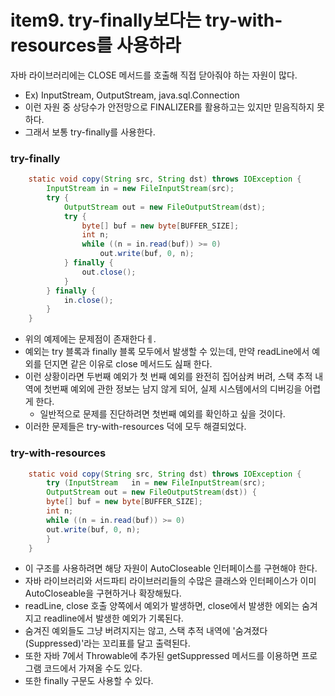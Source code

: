 # item9. try-finally보다는 try-with-resources를 사용하라

자바 라이브러리에는 CLOSE 메서드를 호출해 직접 닫아줘야 하는 자원이 많다. 
- Ex) InputStream, OutputStream, java.sql.Connection 
- 이런 자원 중 상당수가 안전망으로 FINALIZER를 활용하고는 있지만 믿음직하지 못하다. 
- 그래서 보통 try-finally를 사용한다.

### try-finally

```java
    static void copy(String src, String dst) throws IOException {
        InputStream in = new FileInputStream(src);
        try {
            OutputStream out = new FileOutputStream(dst);
            try {
                byte[] buf = new byte[BUFFER_SIZE];
                int n;
                while ((n = in.read(buf)) >= 0)
                    out.write(buf, 0, n);
            } finally {
                out.close();
            }
        } finally {
            in.close();
        }
    }
```
- 위의 예제에는 문제점이 존재한다ㅔ. 
- 예외는 try 블록과 finally 블록 모두에서 발생할 수 있는데, 만약 readLine에서 예외를 던지면 같은 이유로 close 메서드도 싪패 한다. 
- 이런 상황이라면 두번째 예외가 첫 번째 예외를 완전히 집어삼켜 버려, 스택 추적 내역에 첫번째 예외에 관한 정보는 남지 않게 되어, 실제 시스템에서의 디버깅을 어렵게 한다. 
  - 일반적으로 문제를 진단하려면 첫번째 예외를 확인하고 싶을 것이다.
- 이러한 문제들은 try-with-resources 덕에 모두 해결되었다. 

### try-with-resources
```java
    static void copy(String src, String dst) throws IOException {
        try (InputStream   in = new FileInputStream(src);
        OutputStream out = new FileOutputStream(dst)) {
        byte[] buf = new byte[BUFFER_SIZE];
        int n;
        while ((n = in.read(buf)) >= 0)
        out.write(buf, 0, n);
        }
    }
```
- 이 구조를 사용하려면 해당 자원이 AutoCloseable  인터페이스를 구현해야 한다.
- 자바 라이브러리와 서드파티 라이브러리들의 수많은 클래스와 인터페이스가 이미 AutoCloseable을 구현하거나 확장해뒀다.
- readLine, close 호출 양쪽에서 예외가 발생하면, close에서 발생한 에외는 숨겨지고 readline에서 발생한 예외가 기록된다.
- 숨겨진 예외들도 그냥 버려지지는 않고, 스택 추적 내역에 '숨겨졌다(Suppressed)'라는 꼬리표를 달고 출력된다.
- 또한 자바 7에서 Throwable에 추가된 getSuppressed 메서드를 이용하면 프로그램 코드에서 가져올 수도 있다.
- 또한 finally 구문도 사용할 수 있다.

